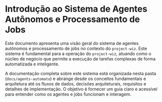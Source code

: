 # Introdução ao Sistema de Agentes Autônomos e Processamento de Jobs

Este documento apresenta uma visão geral do sistema de agentes autônomos e processamento de jobs no contexto do `project-wiz`. Este sistema é fundamental para a operação do `project-wiz`, atuando como o núcleo de negócio que permite a execução de tarefas complexas de forma automatizada e inteligente.

A documentação completa sobre este sistema está organizada nesta pasta (`docs/agents-automato`) e abrange desde os conceitos fundamentais e arquitetura até os fluxos de dados, decisões arquiteturais, requisitos e detalhes de implementação. O objetivo é fornecer um guia claro e acessível para entender como os agentes e jobs funcionam e interagem.
